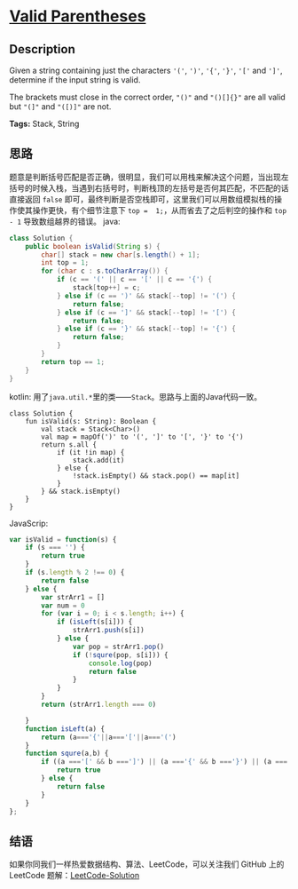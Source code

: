 # [Valid Parentheses][title]

## Description

Given a string containing just the characters `'('`, `')'`, `'{'`, `'}'`, `'['` and `']'`, determine if the input string is valid.

The brackets must close in the correct order, `"()"` and `"()[]{}"` are all valid but `"(]"` and `"([)]"` are not.

**Tags:** Stack, String


## 思路

题意是判断括号匹配是否正确，很明显，我们可以用栈来解决这个问题，当出现左括号的时候入栈，当遇到右括号时，判断栈顶的左括号是否何其匹配，不匹配的话直接返回 `false` 即可，最终判断是否空栈即可，这里我们可以用数组模拟栈的操作使其操作更快，有个细节注意下 `top =  1;`，从而省去了之后判空的操作和 `top - 1` 导致数组越界的错误。
java:
```java
class Solution {
    public boolean isValid(String s) {
        char[] stack = new char[s.length() + 1];
        int top = 1;
        for (char c : s.toCharArray()) {
            if (c == '(' || c == '[' || c == '{') {
                stack[top++] = c;
            } else if (c == ')' && stack[--top] != '(') {
                return false;
            } else if (c == ']' && stack[--top] != '[') {
                return false;
            } else if (c == '}' && stack[--top] != '{') {
                return false;
            }
        }
        return top == 1;
    }
}
```
kotlin:
用了`java.util.*`里的类——`Stack`。思路与上面的Java代码一致。
```
class Solution {
    fun isValid(s: String): Boolean {
        val stack = Stack<Char>()
        val map = mapOf(')' to '(', ']' to '[', '}' to '{')
        return s.all {
            if (it !in map) {
                stack.add(it)
            } else {
                !stack.isEmpty() && stack.pop() == map[it]
            }
        } && stack.isEmpty()
    }
}
```
JavaScrip:
```JavaScript
var isValid = function(s) {
    if (s === '') {
        return true
    }
    if (s.length % 2 !== 0) {
        return false
    } else {
		var strArr1 = []
        var num = 0
        for (var i = 0; i < s.length; i++) {
            if (isLeft(s[i])) {
                strArr1.push(s[i])
            } else {
				var pop = strArr1.pop()
                if (!squre(pop, s[i])) {
					console.log(pop)
                    return false
                }
            }
        }
        return (strArr1.length === 0)

    }
    function isLeft(a) {
        return (a==='{'||a==='['||a==='(')
    }
    function squre(a,b) {
        if ((a ==='[' && b ===']') || (a ==='{' && b ==='}') || (a ==='(' && b ===')')) {
            return true
        } else {
            return false
        }
    }
};

```

## 结语

如果你同我们一样热爱数据结构、算法、LeetCode，可以关注我们 GitHub 上的 LeetCode 题解：[LeetCode-Solution][ls]



[title]: https://leetcode.com/problems/valid-parentheses
[ls]: https://github.com/SDE603/LeetCode-Solution
